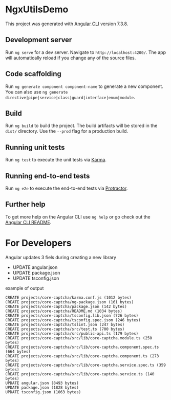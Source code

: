 # NgxUtilsDemo

This project was generated with [Angular CLI](https://github.com/angular/angular-cli) version 7.3.8.

## Development server

Run `ng serve` for a dev server. Navigate to `http://localhost:4200/`. The app will automatically reload if you change any of the source files.

## Code scaffolding

Run `ng generate component component-name` to generate a new component. You can also use `ng generate directive|pipe|service|class|guard|interface|enum|module`.

## Build

Run `ng build` to build the project. The build artifacts will be stored in the `dist/` directory. Use the `--prod` flag for a production build.

## Running unit tests

Run `ng test` to execute the unit tests via [Karma](https://karma-runner.github.io).

## Running end-to-end tests

Run `ng e2e` to execute the end-to-end tests via [Protractor](http://www.protractortest.org/).

## Further help

To get more help on the Angular CLI use `ng help` or go check out the [Angular CLI README](https://github.com/angular/angular-cli/blob/master/README.md).

# For Developers
Angular updates 3 fiels during creating a new library
* UPDATE angular.json
* UPDATE package.json
* UPDATE tsconfig.json

example of output
```
CREATE projects/core-captcha/karma.conf.js (1012 bytes)
CREATE projects/core-captcha/ng-package.json (161 bytes)
CREATE projects/core-captcha/package.json (142 bytes)
CREATE projects/core-captcha/README.md (1034 bytes)
CREATE projects/core-captcha/tsconfig.lib.json (726 bytes)
CREATE projects/core-captcha/tsconfig.spec.json (246 bytes)
CREATE projects/core-captcha/tslint.json (247 bytes)
CREATE projects/core-captcha/src/test.ts (700 bytes)
CREATE projects/core-captcha/src/public-api.ts (179 bytes)
CREATE projects/core-captcha/src/lib/core-captcha.module.ts (250 bytes)
CREATE projects/core-captcha/src/lib/core-captcha.component.spec.ts (664 bytes)
CREATE projects/core-captcha/src/lib/core-captcha.component.ts (273 bytes)
CREATE projects/core-captcha/src/lib/core-captcha.service.spec.ts (359 bytes)
CREATE projects/core-captcha/src/lib/core-captcha.service.ts (140 bytes)
UPDATE angular.json (8493 bytes)
UPDATE package.json (1828 bytes)
UPDATE tsconfig.json (1063 bytes)
```